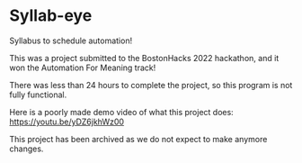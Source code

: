 # Syllab-eye
Syllabus to schedule automation!

This was a project submitted to the BostonHacks 2022 hackathon, and it won the Automation For Meaning track!

There was less than 24 hours to complete the project, so this program is not fully functional.

Here is a poorly made demo video of what this project does: https://youtu.be/yDZ6jkhWz00

This project has been archived as we do not expect to make anymore changes.
